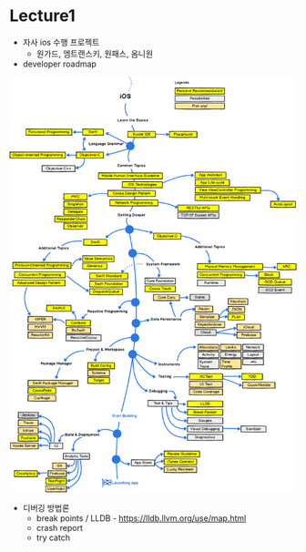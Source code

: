 # Lecture1
- 자사 ios 수행 프로젝트
  - 원가드, 엠트랜스키, 원패스, 옴니원
- developer roadmap

![ios_developer_roadmap](./assets/ios_developer_roadmap.png)





- 디버깅 방법론
  - break points / LLDB - https://lldb.llvm.org/use/map.html
  - crash report
  - try catch

